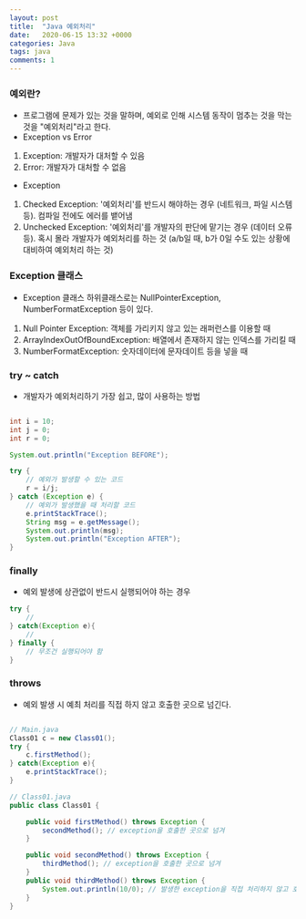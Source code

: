 ```yaml
---
layout: post
title:  "Java 예외처리"
date:   2020-06-15 13:32 +0000
categories: Java
tags: java
comments: 1
---
```


### 예외란?

- 프로그램에 문제가 있는 것을 말하며, 예외로 인해 시스템 동작이 멈추는 것을 막는 것을 "예외처리"라고 한다.
- Exception vs Error
1. Exception: 개발자가 대처할 수 있음
2. Error: 개발자가 대처할 수 없음

- Exception
1. Checked Exception: '예외처리'를 반드시 해야하는 경우 (네트워크, 파일 시스템 등). 컴파일 전에도 에러를 뱉어냄
2. Unchecked Exception: '예외처리'를 개발자의 판단에 맡기는 경우 (데이터 오류 등). 혹시 몰라 개발자가 예외처리를 하는 것 (a/b일 때, b가 0일 수도 있는 상황에 대비하여 예외처리 하는 것)

### Exception 클래스

- Exception 클래스 하위클래스로는 NullPointerException, NumberFormatException 등이 있다.
1. Null Pointer Exception: 객체를 가리키지 않고 있는 래퍼런스를 이용할 때
2. ArrayIndexOutOfBoundException: 배열에서 존재하지 않는 인덱스를 가리킬 때
3. NumberFormatException: 숫자데이터에 문자데이트 등을 넣을 때

### try ~ catch

- 개발자가 예외처리하기 가장 쉽고, 많이 사용하는 방법

```java

int i = 10;
int j = 0;
int r = 0;

System.out.println("Exception BEFORE");

try {
    // 예외가 발생할 수 있는 코드
    r = i/j;
} catch (Exception e) {
    // 예외가 발생했을 때 처리할 코드
    e.printStackTrace();
    String msg = e.getMessage();
    System.out.println(msg);
    System.out.println("Exception AFTER");
}
```

### finally

- 예외 발생에 상관없이 반드시 실행되어야 하는 경우
```java
try {
    //
} catch(Exception e){
    //
} finally {
    // 무조건 실행되어야 함
}
```

### throws
- 예외 발생 시 예최 처리를 직접 하지 않고 호출한 곳으로 넘긴다.

```java

// Main.java
Class01 c = new Class01();
try {
    c.firstMethod();
} catch(Exception e){
    e.printStackTrace();
}

// Class01.java
public class Class01 {

    public void firstMethod() throws Exception {
        secondMethod(); // exception을 호출한 곳으로 넘겨
    }

    public void secondMethod() throws Exception {
        thirdMethod(); // exception을 호출한 곳으로 넘겨
    }
    public void thirdMethod() throws Exception {
        System.out.println(10/0); // 발생한 exception을 직접 처리하지 않고 호출한 곳으로 넘긴다
    }
}
```

